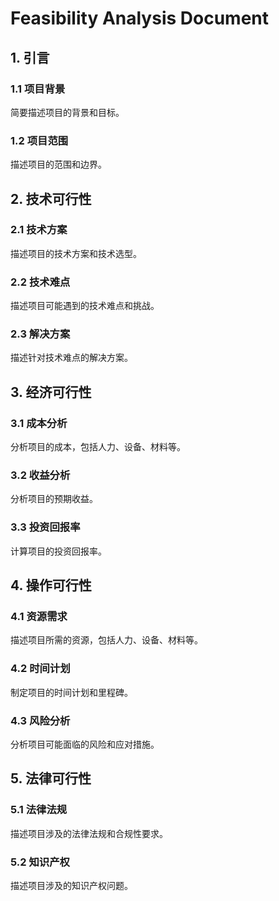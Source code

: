 # Feasibility Analysis Document

## 1. 引言
### 1.1 项目背景
简要描述项目的背景和目标。

### 1.2 项目范围
描述项目的范围和边界。

## 2. 技术可行性
### 2.1 技术方案
描述项目的技术方案和技术选型。

### 2.2 技术难点
描述项目可能遇到的技术难点和挑战。

### 2.3 解决方案
描述针对技术难点的解决方案。

## 3. 经济可行性
### 3.1 成本分析
分析项目的成本，包括人力、设备、材料等。

### 3.2 收益分析
分析项目的预期收益。

### 3.3 投资回报率
计算项目的投资回报率。

## 4. 操作可行性
### 4.1 资源需求
描述项目所需的资源，包括人力、设备、材料等。

### 4.2 时间计划
制定项目的时间计划和里程碑。

### 4.3 风险分析
分析项目可能面临的风险和应对措施。

## 5. 法律可行性
### 5.1 法律法规
描述项目涉及的法律法规和合规性要求。

### 5.2 知识产权
描述项目涉及的知识产权问题。